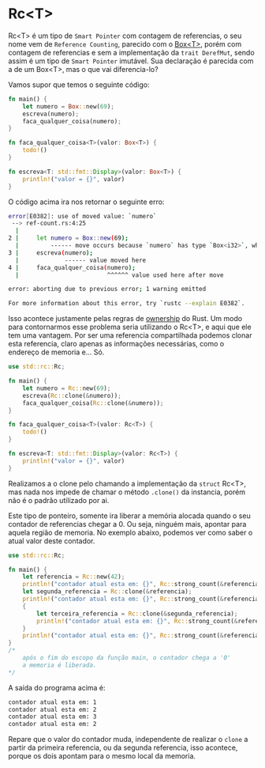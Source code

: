 # Rc\<T>

Rc\<T> é um tipo de `Smart Pointer` com contagem de referencias, o seu nome vem de `Reference Counting`, parecido com o [Box\<T>](02-smart-pointers-box.md), porém com contagem de referencias e sem a implementação da `trait DerefMut`, sendo assim é um tipo de `Smart Pointer` imutável. Sua declaração é parecida com a de um Box\<T>, mas o que vai diferencia-lo?

Vamos supor que temos o seguinte código:

```rust
fn main() {
    let numero = Box::new(69);
    escreva(numero);
    faca_qualquer_coisa(numero);
}

fn faca_qualquer_coisa<T>(valor: Box<T>) {
    todo!()
}

fn escreva<T: std::fmt::Display>(valor: Box<T>) {
    println!("valor = {}", valor)
}
```

O código acima ira nos retornar o seguinte erro:

```sh
error[E0382]: use of moved value: `numero`
 --> ref-count.rs:4:25
  |
2 |     let numero = Box::new(69);
  |         ------ move occurs because `numero` has type `Box<i32>`, which does not implement the `Copy` trait
3 |     escreva(numero);
  |             ------ value moved here
4 |     faca_qualquer_coisa(numero);
  |                         ^^^^^^ value used here after move

error: aborting due to previous error; 1 warning emitted

For more information about this error, try `rustc --explain E0382`.
```

Isso acontece  justamente pelas regras de [ownership](../intermediary-01/03-ownership.md) do Rust. Um modo para contornarmos esse problema seria utilizando o Rc\<T>, e aqui que ele tem uma vantagem. Por ser uma referencia compartilhada podemos clonar esta referencia, claro apenas as informações necessárias, como o endereço de memoria e... Só.

```rust
use std::rc::Rc;

fn main() {
    let numero = Rc::new(69);
    escreva(Rc::clone(&numero));
    faca_qualquer_coisa(Rc::clone(&numero));
}

fn faca_qualquer_coisa<T>(valor: Rc<T>) {
    todo!()
}

fn escreva<T: std::fmt::Display>(valor: Rc<T>) {
    println!("valor = {}", valor)
}
```

Realizamos a o clone pelo chamando a implementação da `struct` Rc\<T>, mas nada nos impede de chamar o método `.clone()` da instancia, porém não é o padrão utilizado por ai.

Este tipo de ponteiro, somente ira liberar a memória alocada quando o seu contador de referencias chegar a 0. Ou seja, ninguém mais, apontar para aquela região de memoria. No exemplo abaixo, podemos ver como saber o atual valor deste contador.

```rust
use std::rc::Rc;

fn main() {
    let referencia = Rc::new(42);
    println!("contador atual esta em: {}", Rc::strong_count(&referencia));
    let segunda_referencia = Rc::clone(&referencia);
    println!("contador atual esta em: {}", Rc::strong_count(&referencia));
    {
        let terceira_referencia = Rc::clone(&segunda_referencia);
        println!("contador atual esta em: {}", Rc::strong_count(&referencia));
    }
    println!("contador atual esta em: {}", Rc::strong_count(&referencia));
} 
/*
    após o fim do escopo da função main, o contador chega a '0'
    a memoria é liberada.
*/
```

A saída do programa acima é:

```sh
contador atual esta em: 1
contador atual esta em: 2
contador atual esta em: 3
contador atual esta em: 2
```

Repare que o valor do contador muda, independente de realizar o `clone` a partir da primeira referencia, ou da segunda referencia, isso acontece, porque os dois apontam para o mesmo local da memoria.